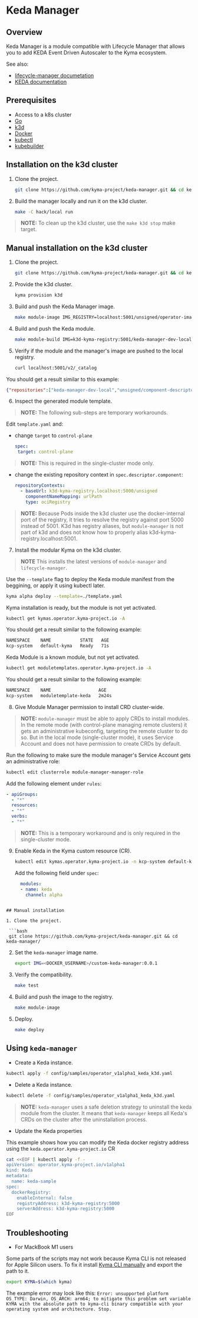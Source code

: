 # Keda Manager

## Overview

Keda Manager is a module compatible with Lifecycle Manager that allows you to add KEDA Event Driven Autoscaler to the Kyma ecosystem. 

See also:
- [lifecycle-manager documetation](https://github.com/kyma-project/lifecycle-manager)
- [KEDA documentation](https://keda.sh/docs/2.7/concepts/)

## Prerequisites

- Access to a k8s cluster
- [Go](https://go.dev/)
- [k3d](https://k3d.io/v5.4.6/)
- [Docker](https://www.docker.com/)
- [kubectl](https://kubernetes.io/docs/tasks/tools/)
- [kubebuilder](https://book.kubebuilder.io/)

## Installation on the k3d cluster

1. Clone the project.

   ```bash
   git clone https://github.com/kyma-project/keda-manager.git && cd keda-manager/
   ```
2. Build the manager locally and run it on the k3d cluster.

   ```bash
   make -C hack/local run
   ```
> **NOTE:** To clean up the k3d cluster, use the `make k3d stop` make target.

## Manual installation on the k3d cluster

1. Clone the project.

   ```bash
   git clone https://github.com/kyma-project/keda-manager.git && cd keda-manager/
   ```

2. Provide the k3d cluster.

   ```bash
   kyma provision k3d
   ```

3. Build and push the Keda Manager image.

   ```bash
   make module-image IMG_REGISTRY=localhost:5001/unsigned/operator-images IMG=localhost:5001/keda-manager-dev-local:0.0.1
   ```

4. Build and push the Keda module.

   ```bash
   make module-build IMG=k3d-kyma-registry:5001/keda-manager-dev-local:0.0.1 MODULE_REGISTRY=localhost:5001/unsigned
   ```

5. Verify if the module and the manager's image are pushed to the local registry.

   ```bash
   curl localhost:5001/v2/_catalog
   ```
You should get a result similar to this example:

   ```json
   {"repositories":["keda-manager-dev-local","unsigned/component-descriptors/kyma-project.io/module/keda"]}
   ```
6. Inspect the generated module template.

> **NOTE:** The following sub-steps are temporary workarounds.

Edit `template.yaml` and:
- change `target` to `control-plane`

   ```yaml
   spec:
    target: control-plane
    ```
> **NOTE:** This is required in the single-cluster mode only.

- change the existing repository context in `spec.descriptor.component`:

   ```yaml
   repositoryContexts:      
     - baseUrl: k3d-kyma-registry.localhost:5000/unsigned
       componentNameMapping: urlPath
       type: ociRegistry
   ```

> **NOTE:** Because Pods inside the k3d cluster use the docker-internal port of the registry, it tries to resolve the registry against port 5000 instead of 5001. K3d has registry aliases, but `module-manager` is not part of k3d and does not know how to properly alias k3d-kyma-registry.localhost:5001.

7. Install the modular Kyma on the k3d cluster.

> **NOTE** This installs the latest versions of `module-manager` and `lifecycle-manager`.

Use the `--template` flag to deploy the Keda module manifest from the beggining, or apply it using kubectl later.

   ```bash
   kyma alpha deploy --template=./template.yaml
   ```
Kyma installation is ready, but the module is not yet activated.

   ```bash
   kubectl get kymas.operator.kyma-project.io -A
   ```
You should get a result similar to the following example:

   ```bash
   NAMESPACE    NAME           STATE   AGE
   kcp-system   default-kyma   Ready   71s
   ```

Keda Module is a known module, but not yet activated.

   ```bash
   kubectl get moduletemplates.operator.kyma-project.io -A 
   ```

You should get a result similar to the following example:

   ```bash
   NAMESPACE    NAME                  AGE
   kcp-system   moduletemplate-keda   2m24s
   ```

8.  Give Module Manager permission to install CRD cluster-wide.

> **NOTE:** `module-manager` must be able to apply CRDs to install modules. In the remote mode (with control-plane managing remote clusters) it gets an administrative kubeconfig, targeting the remote cluster to do so. But in the local mode (single-cluster mode), it uses Service Account and does not have permission to create CRDs by default.

Run the following to make sure the module manager's Service Account gets an administrative role:

   ```bash
   kubectl edit clusterrole module-manager-manager-role
   ```

Add the following element under `rules`:

   ```yaml
   - apiGroups:
     - "*"
     resources:
     - "*"                  
     verbs:                  
     - "*"
  ```

> **NOTE:** This is a temporary workaround and is only required in the single-cluster mode.

9. Enable Keda in the Kyma custom resource (CR).

   ```bash
   kubectl edit kymas.operator.kyma-project.io -n kcp-system default-kyma
   ```

   Add the following field under `spec`:

   ```yaml
     modules:
     - name: keda
       channel: alpha
  ```

## Manual installation

1. Clone the project.

   ```bash
   git clone https://github.com/kyma-project/keda-manager.git && cd keda-manager/
   ```

2. Set the `keda-manager` image name.

   ```bash
   export IMG=<DOCKER_USERNAME>/custom-keda-manager:0.0.1
   ```

3. Verify the compatibility.

   ```bash
   make test
   ```
4. Build and push the image to the registry.

   ```bash
   make module-image
   ```

5. Deploy.

   ```bash
   make deploy
   ```

## Using `keda-manager`

- Create a Keda instance.

```bash
kubectl apply -f config/samples/operator_v1alpha1_keda_k3d.yaml
```

- Delete a Keda instance.

```bash
kubectl delete -f config/samples/operator_v1alpha1_keda_k3d.yaml
```

> **NOTE:** `keda-manager` uses a safe deletion strategy to uninstall the keda module from the cluster. It means that `keda-manager` keeps all Keda's CRDs on the cluster after the uninstallation process.

- Update the Keda properties

This example shows how you can modify the Keda docker registry address using the `keda.operator.kyma-project.io` CR

```bash
cat <<EOF | kubectl apply -f -
apiVersion: operator.kyma-project.io/v1alpha1
kind: Keda
metadata:
  name: keda-sample
spec:
  dockerRegistry:
    enableInternal: false
    registryAddress: k3d-kyma-registry:5000
    serverAddress: k3d-kyma-registry:5000
EOF
```

## Troubleshooting

- For MackBook M1 users

Some parts of the scripts may not work because Kyma CLI is not released for Apple Silicon users. To fix it install [Kyma CLI manually](https://github.com/kyma-project/cli#installation) and export the path to it.

   ```bash
   export KYMA=$(which kyma)
   ```

The example error may look like this: `Error: unsupported platform OS_TYPE: Darwin, OS_ARCH: arm64; to mitigate this problem set variable KYMA with the absolute path to kyma-cli binary compatible with your operating system and architecture. Stop.`
